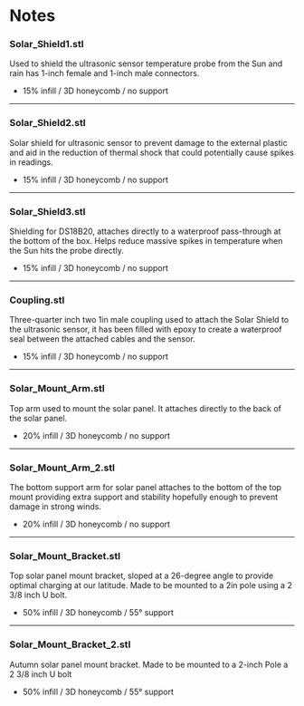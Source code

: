# Notes

### Solar_Shield1.stl

Used to shield the ultrasonic sensor temperature probe from the Sun and rain has 1-inch female and 1-inch male connectors.
- 15% infill / 3D honeycomb / no support
___

### Solar_Shield2.stl

Solar shield for ultrasonic sensor to prevent damage to the external plastic and aid in the reduction of thermal shock that could potentially cause spikes in readings.
- 15% infill / 3D honeycomb / no support
___

### Solar_Shield3.stl

Shielding for DS18B20, attaches directly to a waterproof pass-through at the bottom of the box. Helps reduce massive spikes in temperature when the Sun hits the probe directly.
- 15% infill / 3D honeycomb / no support

___

### Coupling.stl

Three-quarter inch two 1in male coupling used to attach the Solar Shield to the ultrasonic sensor, it has been filled with epoxy to create a waterproof seal between the attached cables and the sensor. 
- 15% infill / 3D honeycomb / no support
___

### Solar_Mount_Arm.stl

Top arm used to mount the solar panel. It attaches directly to the back of the solar panel.
- 20% infill / 3D honeycomb / no support
___

### Solar_Mount_Arm_2.stl

The bottom support arm for solar panel attaches to the bottom of the top mount providing extra support and stability hopefully enough to prevent damage in strong winds.
-  20% infill / 3D honeycomb / no support
___

### Solar_Mount_Bracket.stl

Top solar panel mount bracket, sloped at a 26-degree angle to provide optimal charging at our latitude. Made to be mounted to a 2in pole using a 2 3/8 inch U bolt.
- 50% infill / 3D honeycomb / 55° support
___

### Solar_Mount_Bracket_2.stl

Autumn solar panel mount bracket. Made to be mounted to a 2-inch Pole a 2 3/8 inch U bolt
- 50% infill / 3D honeycomb / 55° support

